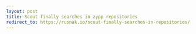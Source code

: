 ```yaml
---
layout: post
title: Scout finally searches in zypp repositories
redirect_to: https://rusnak.io/scout-finally-searches-in-repositories/
---
```

